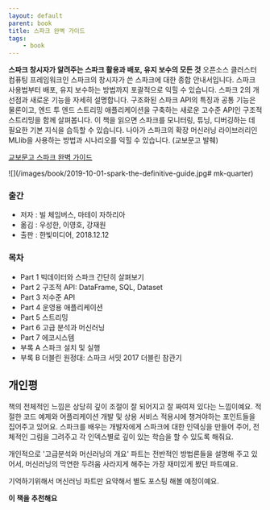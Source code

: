 ```yaml
---
layout: default
parent: book
title: 스파크 완벽 가이드
tags: 
    - book
---
```


**스파크 창시자가 알려주는 스파크 활용과 배포, 유지 보수의 모든 것**
오픈소스 클러스터 컴퓨팅 프레임워크인 스파크의 창시자가 쓴 스파크에 대한 종합 안내서입니다. 스파크 사용법부터 배포, 유지 보수하는 방법까지 포괄적으로 익힐 수 있습니다. 스파크 2의 개선점과 새로운 기능을 자세히 설명합니다. 구조화된 스파크 API의 특징과 공통 기능은 물론이고, 엔드 투 엔드 스트리밍 애플리케이션을 구축하는 새로운 고수준 API인 구조적 스트리밍을 함께 살펴봅니다. 이 책을 읽으면 스파크를 모니터링, 튜닝, 디버깅하는 데 필요한 기본 지식을 습득할 수 있습니다. 나아가 스파크의 확장 머신러닝 라이브러리인 MLlib을 사용하는 방법과 시나리오를 익힐 수 있습니다. (교보문고 발췌)

[교보문고 스파크 완벽 가이드](https://kyobobook.co.kr/product/detailViewKor.laf?mallGb=KOR&ejkGb=KOR&barcode=9791162241288&orderClick=JAj)

![](/images/book/2019-10-01-spark-the-definitive-guide.jpg# mk-quarter)

### 출간
* 저자 : 빌 체임버스, 마테이 자하리아
* 옮김 : 우성한, 이영호, 강재원
* 출판 : 한빛미디어, 2018.12.12

### 목차
* Part 1 빅데이터와 스파크 간단히 살펴보기
* Part 2 구조적 API: DataFrame, SQL, Dataset
* Part 3 저수준 API
* Part 4 운영용 애플리케이션
* Part 5 스트리밍
* Part 6 고급 분석과 머신러닝
* Part 7 에코시스템
* 부록 A 스파크 설치 및 실행
* 부록 B 더블린 원정대: 스파크 서밋 2017 더블린 참관기

## 개인평
책의 전체적인 느낌은 상당히 깊이 조절이 잘 되어지고 잘 짜여져 있다는 느낌이예요.
적절한 코드 예제와 어플리케이션 개발 및 상용 서비스 적용시에 챙겨야하는 포인트들을 집어주고 있어요.
스파크를 배우는 개발자에게 스파크에 대한 인덱싱을 만들어 주어, 전체적인 그림을 그려주고
각 인덱스별로 깊이 있는 학습을 할 수 있도록 해줘요.

개인적으로 '고급분석와 머신러닝의 개요' 파트는 전반적인 방법론들을 설명해 주고 있어서, 
머신러닝의 막연한 두려움 사라지게 해주는 가장 재미있게 봤던 파트예요.

기억하기위해서 머신러닝 파트만 요약해서 별도 포스팅 해볼 예정이예요.


**이 책을 추천해요**
